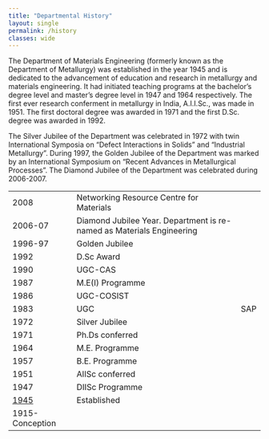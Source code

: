 ```yaml
---
title: "Departmental History"
layout: single
permalink: /history
classes: wide
---
```

The Department of Materials Engineering (formerly known as the Department of Metallurgy) was established in the year 1945 and is dedicated to the advancement of education and research in metallurgy and materials engineering. It had initiated teaching programs at the bachelor’s degree level and master’s degree level in 1947 and 1964 respectively. The first ever research conferment in metallurgy in India, A.I.I.Sc., was made in 1951. The first doctoral degree was awarded in 1971 and the first D.Sc. degree was awarded in 1992.

The Silver Jubilee of the Department was celebrated in 1972 with twin International Symposia on “Defect Interactions in Solids” and “Industrial Metallurgy”. During 1997, the Golden Jubilee of the Department was marked by an International Symposium on “Recent Advances in Metallurgical Processes”. The Diamond Jubilee of the Department was celebrated during 2006-2007.

<table>
<tbody>
<tr>
<td>2008</td>
<td>Networking Resource Centre for Materials</td>
</tr>
<tr>
<td>2006-07</td>
<td>Diamond Jubilee Year. Department is re-named as Materials Engineering</td>
</tr>
<tr>
<td>1996-97</td>
<td>Golden Jubilee</td>
</tr>
<tr>
<td>1992</td>
<td>D.Sc Award</td>
</tr>
<tr>
<td>1990</td>
<td>UGC-CAS</td>
</tr>
<tr>
<td>1987</td>
<td>M.E(I) Programme</td>
</tr>
<tr>
<td>1986</td>
<td>UGC-COSIST</td>
</tr>
<tr>
<td>1983</td>
<td>UGC</td><td>SAP</td>
</tr>
<tr>
<td>1972</td>
<td>Silver Jubilee</td>
</tr>
<tr>
<td>1971</td>
<td>Ph.Ds conferred</td>
</tr>
<tr>
<td>1964</td>
<td>M.E. Programme</td>
</tr>
<tr>
<td>1957</td>
<td>B.E. Programme</td>
</tr>
<tr>
<td>1951</td>
<td>AIISc conferred</td>
</tr>
<tr>
<td>1947</td>
<td>DIISc Programme</td>
</tr>
<tr>
<td><a href="https://materials.iisc.ac.in/wp-content/uploads/2019/04/sirMV1945.png">1945</td>
<td>Established</a></td>
</tr>
<tr>
<td>1915-Conception</td>
</tr>
</tbody>
</table>
